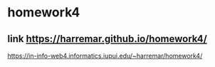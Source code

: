 # homework4

## link https://harremar.github.io/homework4/

https://in-info-web4.informatics.iupui.edu/~harremar/homework4/

